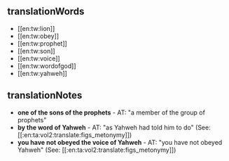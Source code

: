 ## translationWords

* [[en:tw:lion]]
* [[en:tw:obey]]
* [[en:tw:prophet]]
* [[en:tw:son]]
* [[en:tw:voice]]
* [[en:tw:wordofgod]]
* [[en:tw:yahweh]]

## translationNotes

* **one of the sons of the prophets** - AT: "a member of the group of prophets"
* **by the word of Yahweh** - AT: "as Yahweh had told him to do" (See: [[:en:ta:vol2:translate:figs_metonymy]])
* **you have not obeyed the voice of Yahweh** - AT: "you have not obeyed Yahweh" (See: [[:en:ta:vol2:translate:figs_metonymy]])
